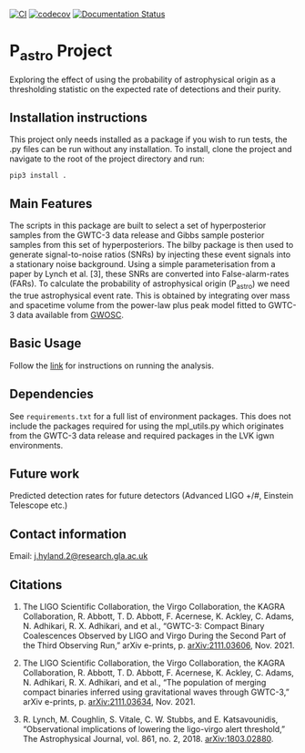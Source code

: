 [![CI](https://github.com/jhyland01/p_astro_project/actions/workflows/main.yaml/badge.svg)](https://github.com/jhyland01/p_astro_project/actions/workflows/main.yaml) 
[![codecov](https://codecov.io/gh/jhyland01/p_astro_project/branch/master/graph/badge.svg?token=L4NSGM7TN6)](https://codecov.io/gh/jhyland01/p_astro_project)
[![Documentation Status](https://readthedocs.org/projects/p-astro-project/badge/?version=latest)](https://p-astro-project.readthedocs.io/en/latest/?badge=latest)

# P<sub>astro</sub> Project

Exploring the effect of using the probability of astrophysical origin as a thresholding statistic on the expected rate of detections and their purity.

## Installation instructions

This project only needs installed as a package if you wish to run tests, the .py files can be run without any installation.
To install, clone the project and navigate to the root of the project directory and run:
```console
pip3 install .
``` 

## Main Features

The scripts in this package are built to select a set of hyperposterior samples from the GWTC-3 data release and Gibbs sample posterior samples from this set of hyperposteriors.
The bilby package is then used to generate signal-to-noise ratios (SNRs) by injecting these event signals into a stationary noise background.
Using a simple parameterisation from a paper by Lynch et al. [3], these SNRs are converted into False-alarm-rates (FARs).
To calculate the probability of astrophysical origin (P<sub>astro</sub>) we need the true astrophysical event rate.
This is obtained by integrating over mass and spacetime volume from the power-law plus peak model fitted to GWTC-3 data available from [GWOSC](https://www.gw-openscience.org/).

## Basic Usage

Follow the [link](analysis/README.md) for instructions on running the analysis.

## Dependencies

See `requirements.txt` for a full list of environment packages.
This does not include the packages required for using the mpl_utils.py which originates from the GWTC-3 data release and required packages in the LVK igwn environments.

## Future work

Predicted detection rates for future detectors (Advanced LIGO +/#, Einstein Telescope etc.)

## Contact information

Email: j.hyland.2@research.gla.ac.uk

## Citations

1. The LIGO Scientific Collaboration, the Virgo Collaboration, the KAGRA Collaboration, R. Abbott,
T. D. Abbott, F. Acernese, K. Ackley, C. Adams, N. Adhikari, R. X. Adhikari, and et al.,
“GWTC-3: Compact Binary Coalescences Observed by LIGO and Virgo During the Second Part
of the Third Observing Run,” arXiv e-prints, p. [arXiv:2111.03606](https://arxiv.org/abs/2111.03606), Nov. 2021.

2. The LIGO Scientific Collaboration, the Virgo Collaboration, the KAGRA Collaboration, R. Abbott,
T. D. Abbott, F. Acernese, K. Ackley, C. Adams, N. Adhikari, R. X. Adhikari, and et al., “The
population of merging compact binaries inferred using gravitational waves through GWTC-3,”
arXiv e-prints, p. [arXiv:2111.03634](https://arxiv.org/abs/2111.03634), Nov. 2021.

3. R. Lynch, M. Coughlin, S. Vitale, C. W. Stubbs, and E. Katsavounidis, “Observational implications
of lowering the ligo-virgo alert threshold,” The Astrophysical Journal, vol. 861, no. 2, 2018. [arXiv:1803.02880](https://arxiv.org/abs/1803.02880).